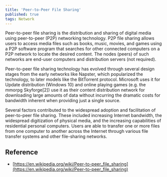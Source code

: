 ```yaml
---
title: 'Peer-to-Peer File Sharing'
published: true
tags: Network
---
```


Peer-to-peer file sharing is the distribution and sharing of digital media
using peer-to-peer (P2P) networking technology. P2P file sharing allows users
to access media files such as books, music, movies, and games using a P2P
software program that searches for other connected computers on a P2P network
to locate the desired content. The nodes (peers) of such networks are
end-user computers and distribution servers (not required).

Peer-to-peer file sharing technology has evolved through several design stages
from the early networks like Napster, which popularized the technology, to
later models like the BitTorrent protocol. Microsoft uses it for Update
distribution (Windows 10) and online playing games (e.g. the mmorpg
Skyforge[2]) use it as their content distribution network for downloading
large amounts of data without incurring the dramatic costs for bandwidth
inherent when providing just a single source.

Several factors contributed to the widespread adoption and facilitation of
peer-to-peer file sharing. These included increasing Internet bandwidth, the
widespread digitization of physical media, and the increasing capabilities of
residential personal computers. Users are able to transfer one or more files
from one computer to another across the Internet through various file transfer
systems and other file-sharing networks.

## Reference

- [https://en.wikipedia.org/wiki/Peer-to-peer_file_sharing](https://en.wikipedia.org/wiki/Peer-to-peer_file_sharing)